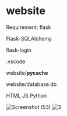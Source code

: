 # website

Requirement:
flask

Flask-SQLAlchemy

flask-login



.vscode

website/__pycache__

website/database.db



HTML
JS
Python


![Screenshot (53)](https://user-images.githubusercontent.com/114003984/200991772-faf7b119-9c31-4cd5-ba11-880b469f9f5a.png)
![3](https://user-images.githubusercontent.com/114003984/200991957-dc642413-07a0-4318-b0f4-c49ec9e38eeb.png)
